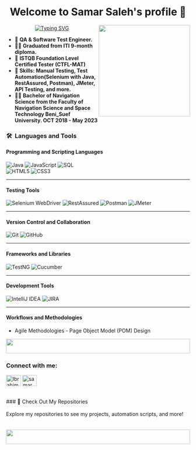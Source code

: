<h1 align="center">Welcome to  Samar Saleh's profile 👋 </h1>
<img width="250" align="right" src="https://c.tenor.com/_DOBjnGspYAAAAAM/code-coding.gif">

<p align="center">
<a href="https://git.io/typing-svg"><img src="https://readme-typing-svg.demolab.com?font=Fira+Code&pause=1000&color=EEC7E1&center=true&vCenter=true&random=false&width=435&lines=A+QA++%26+Testing+Engineer+.;Always+learn+new+things+!" alt="Typing SVG" /></a>
</p>

- 🏢 **QA & Software Test Engineer.**
- 👨‍💻 **Graduated from ITI 9-month diploma.**
- 🌱 **ISTQB Foundation Level Certified Tester (CTFL-MAT)**
- 💬 **Skills: Manual Testing, Test Automation(Selenium with Java, RestAssured, Postman), JMeter, API Testing, and more.**
- 👨‍💻 **Bachelor of Navigation Science from the Faculty of Navigation Science and Space Technology Beni_Suef
      University. OCT 2018 - May 2023**





### 🛠 &nbsp;Languages and Tools

#### **Programming and Scripting Languages**  
![Java](https://img.shields.io/badge/-Java-%23F05032?style=flat-square&logo=java&logoColor=white) ![JavaScript](https://img.shields.io/badge/-JavaScript-black?style=flat-square&logo=javascript)  ![SQL](https://img.shields.io/badge/-SQL-%234169E1?style=flat-square&logo=mysql&logoColor=white)  
![HTML5](https://img.shields.io/badge/-HTML5-%23E44D27?style=flat-square&logo=html5&logoColor=white)  ![CSS3](https://img.shields.io/badge/-CSS3-%231572B6?style=flat-square&logo=css3)

---

#### **Testing Tools**  
![Selenium WebDriver](https://img.shields.io/badge/-Selenium%20WebDriver-43B02A?style=flat-square&logo=selenium&logoColor=white)  ![RestAssured](https://img.shields.io/badge/-RestAssured-%231B9AAA?style=flat-square&logo=api&logoColor=white) 
![Postman](https://img.shields.io/badge/-Postman-%23FF6C37?style=flat-square&logo=postman&logoColor=white)  ![JMeter](https://img.shields.io/badge/-Apache%20JMeter-5A545C?style=flat-square&logo=apache&logoColor=white)

---

#### **Version Control and Collaboration**  
![Git](https://img.shields.io/badge/-Git-%23F05032?style=flat-square&logo=git&logoColor=white)  ![GitHub](https://img.shields.io/badge/-GitHub-181717?style=flat-square&logo=github&logoColor=white)

---

#### **Frameworks and Libraries**  
![TestNG](https://img.shields.io/badge/-TestNG-%23181717?style=flat-square&logo=testng&logoColor=white)  ![Cucumber](https://img.shields.io/badge/-Cucumber-23D97D?style=flat-square&logo=cucumber&logoColor=white)

---

#### **Development Tools**  
![IntelliJ IDEA](https://img.shields.io/badge/-IntelliJ%20IDEA-000000?style=flat-square&logo=intellij-idea&logoColor=white)  ![JIRA](https://img.shields.io/badge/-JIRA-%230A64C9?style=flat-square&logo=jira&logoColor=white)

---

#### **Workflows and Methodologies**  
- Agile Methodologies  - Page Object Model (POM) Design  

 <img src="https://github.com/Govindv7555/Govindv7555/blob/main/49e76e0596857673c5c80c85b84394c1.gif" width=100% height=40px>

<h3 align="left">Connect with me:</h3>
<p align="left">
<a href="https://www.linkedin.com/in/samarsalh/" target="blank"><img align="center" src="https://raw.githubusercontent.com/rahuldkjain/github-profile-readme-generator/master/src/images/icons/Social/linked-in-alt.svg" alt="Ibrahim Elsaeed" height="30" width="40" /></a>
<a href="https://www.facebook.com/maybe.good.35/" target="blank"><img align="center" src="https://raw.githubusercontent.com/rahuldkjain/github-profile-readme-generator/master/src/images/icons/Social/facebook.svg" alt="samar saleh" height="30" width="40" /></a>

<br>
<br>
<br>
### 📂 Check Out My Repositories
<br>
<br>
Explore my repositories to see my projects, automation scripts, and more!
<br><br><br>
<img src="https://github.com/Govindv7555/Govindv7555/blob/main/49e76e0596857673c5c80c85b84394c1.gif" width=100% height=40px>


